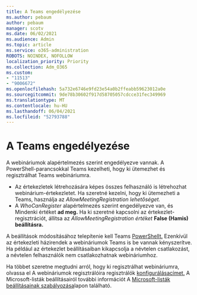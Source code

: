 ```yaml
---
title: A Teams engedélyezése
ms.author: pebaum
author: pebaum
manager: scotv
ms.date: 06/02/2021
ms.audience: Admin
ms.topic: article
ms.service: o365-administration
ROBOTS: NOINDEX, NOFOLLOW
localization_priority: Priority
ms.collection: Adm_O365
ms.custom:
- "11513"
- "9006672"
ms.openlocfilehash: 5a732e6746e9fd23e54a0b2ffeabb59623012a0e
ms.sourcegitcommit: 9de78b30602f917d58705057cdcce31fec349969
ms.translationtype: MT
ms.contentlocale: hu-HU
ms.lasthandoff: 06/04/2021
ms.locfileid: "52793788"
---
```

# <a name="enable-teams-webinars"></a>A Teams engedélyezése

A webináriumok alapértelmezés szerint engedélyezve vannak. A PowerShell-parancsokkal Teams kezelheti, hogy ki ütemezhet és regisztrálhat Teams webináriumra.

- Az értekezletek létrehozására képes összes felhasználó is létrehozhat webinárium-értekezletet. Ha szeretné kezelni, hogy ki ütemezheti a Teams, használja az *AllowMeetingRegistration lehetőséget.* 
- A *WhoCanRegister* alapértelmezés szerint engedélyezve van, és Mindenki értéket **ad meg.** Ha ki szeretné kapcsolni az értekezlet-regisztrációt, állítsa az *AllowMeetingRegistration értéket* **False (Hamis) beállításra.**

A beállítások módosításához telepítenie kell Teams [PowerShellt.](/microsoftteams/teams-powershell-install) Ezenkívül az értekezleti házirendek a webináriumok Teams is be vannak kényszerítve. Ha például az értekezlet beállításaiban kikapcsolja a névtelen csatlakozást, a névtelen felhasználók nem csatlakozhatnak webináriumhoz.

Ha többet szeretne megtudni arról, hogy ki regisztrálhat webináriumra, olvassa el A webináriumok regisztrálóira regisztrálók [konfigurálásacímet.](/microsoftteams/set-up-webinars?source=docs#configure-who-can-register-for-webinars) A Microsoft-listák beállításairól további információt A [Microsoft-listák beállításainak szabályozása](/sharepoint/control-lists)lapon található.